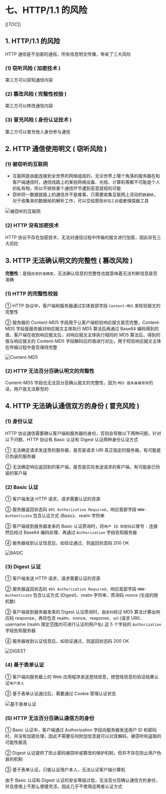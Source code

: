 # 七、HTTP/1.1 的风险

[[_TOC_]]

## 1. HTTP/1.1 的风险

HTTP 通信是不加密的通信，所有信息明文传播，带来了三大风险

### (1) 窃听风险 ( 加密技术 )

第三方可以获知通信内容

### (2) 篡改风险 ( 完整性校验 )

第三方可以修改通信内容

### (3) 冒充风险 ( 身份认证技术 )

第三方可以冒充他人身份参与通信

## 2. HTTP 通信使用明文 ( 窃听风险 )

### (1) 被窃听的互联网

* 互联网是由能连接到全世界的网络组成的，无论世界上哪个角落的服务器在和客户端通信时，通信线路上的某些网络设备、光缆、计算机等都不可能是个人的私有物，所以不排除某个通信环节遭到恶意窥视的可能
* 窃听同一数据链路上的通信并不是难事，只需要收集互联网上流动的`数据帧`，对于收集来的数据帧的解析工作，可以交给那些`抓包工具`或者嗅探器工具
  
![被窃听的互联网](../../../images/计算机网络/HTTP协议/HTTP1.1的风险/被窃听的互联网.png)

### (2) HTTP 没有加密技术

HTTP 协议不存在加密技术，无法对通信过程中传输的报文进行加密，因此存在三大风险

## 3. HTTP 无法确认明文的完整性 ( 篡改风险 )

**完整性**：是指`信息的准确度`，无法确认信息的完整性也就意味着无法判断信息是否准确

### (1) HTTP 的完整性校验

① HTTP 协议中，客户端和服务器通过实体首部字段 `Content-MD5` 来校验报文的完整性

② 服务器的 Content-MD5 字段用于让客户端校验响应报文是否完整，Content-MD5 字段是服务器对响应报文主体执行 MD5 算法后再通过 Base64 编码得到的值，客户端在收到响应报文后，对响应报文主体执行相同的 MD5 算法后，得到的值与响应报文的 Content-MD5 字段解码后的值进行对比，用于校验响应报文主体在传输过程中是否保持完整

![Content-MD5](../../../images/计算机网络/HTTP协议/HTTP报文首部字段/Content-MD5.png)

### (2) HTTP 无法百分百确认明文的完整性

Content-MD5 字段也无法百分百确认报文的完整性，因为 `MD5 值本身被改写`的话，用户是无法察觉的

## 4. HTTP 无法确认通信双方的身份 ( 冒充风险 )

### (1) 身份认证

HTTP 协议通信需要确认客户端和服务器的身份，否则会导致以下两种问题，针对以下问题，HTTP 协议有 Basic 认证和 Digest 认证两种身份认证方式

① 无法确定请求发送至的服务器，是否是请求 URI 真正指定的服务器，有可能是已伪装的服务器

② 无法确定响应返回到的客户端，是否是实际发送请求的客户端，有可能是已伪装的客户端

### (2) Basic 认证

① 客户端发送 HTTP 请求，请求需要认证的资源

② 服务器返回状态码 `401 Authorization Required`，响应首部字段 `WWW-Authenticate` 包含认证方式 (Basic)、realm 字符串

③ 客户端收到服务器发来的 Basic 认证质询时，将`用户 ID 和密码`以冒号 `:` 连接然后经过 Base64 编码处理，再通过 `Authorization` 字段告知服务器

④ 服务器收到认证信息后，如验证通过，则返回状态码 200 OK

![BASIC](../../../images/计算机网络/网络安全/身份认证技术/BASIC.png)

### (3) Digest 认证

① 客户端发送 HTTP 请求，请求需要认证的资源

② 服务器返回状态码 `401 Authorization Required`，响应首部字段 `WWW-Authenticate` 包含认证方式 (Digest)、realm 字符串、质询码 nonce (生成的随机数)

③ 客户端收到服务器发来的 Digest 认证质询时，由`密码`经过 MD5 算法计算出响应码 response，再将包含 realm、nonce、response、uri (请求 URI)、username (realm 限定范围内可进行认证的用户名) 这 5 个字段的 `Authorization` 字段告知服务器

④ 服务器收到认证信息后，如验证通过，则返回状态码 200 OK

![DIGEST](../../../images/计算机网络/网络安全/身份认证技术/DIGEST.png)

### (4) 基于表单认证

① 客户端向服务器上的 Web 应用程序发送登陆信息，按登陆信息的验证结果认证`用户本人`

② 基于表单认证通过后，需要通过 Cookie 管理认证状态

![基于表单认证](../../../images/计算机网络/网络安全/身份认证技术/基于表单认证.png)

### (5) HTTP 无法百分百确认通信方的身份

① Basic 认证中，客户端通过 Authorization 字段向服务器发送用户 ID 和密码时，并没有加密处理，因此不需要任何附加信息就可以对其解码，被窃听和盗取的可能性极高

② Digest 认证提供了防止密码被窃听或篡改的保护机制，但并不存在防止用户伪装的机制

③ 基于表单认证，只能认证用户本人，无法认证客户端计算机

由于 Basic 认证和 Digest 认证的安全等级过低，无法百分百确认通信方的身份，并且使用上不那么便捷灵活，因此几乎不使用这两者认证方式
